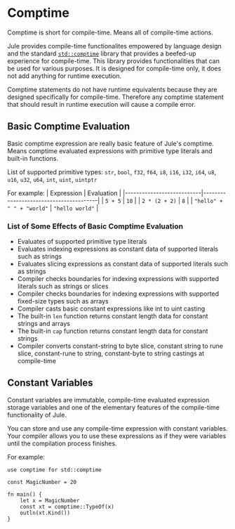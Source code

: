 # Comptime

Comptime is short for compile-time. Means all of compile-time actions.

Jule provides compile-time functionalites empowered by language design and the standard [`std::comptime`](/std/comptime) library that provides a beefed-up experience for compile-time. This library provides functionalities that can be used for various purposes. It is designed for compile-time only, it does not add anything for runtime execution.

Comptime statements do not have runtime equivalents because they are designed specifically for compile-time. Therefore any comptime statement that should result in runtime execution will cause a compile error.

## Basic Comptime Evaluation

Basic comptime expression are really basic feature of Jule's comptime. Means comptime evaluated expressions with primitive type literals and built-in functions.

List of supported primitive types: `str`, `bool`, `f32`, `f64`, `i8`, `i16`, `i32`, `i64`, `u8`, `u16`, `u32`, `u64`, `int`, `uint`, `uintptr`

For example:
| Expression                | Evaluation                             |
|---------------------------|----------------------------------------|
| `5 + 5`                   | `10`                                   |
| `2 * (2 + 2)`             | `8`                                    |
| `"hello" + " " + "world"` | `"hello world"`                        |

### List of Some Effects of Basic Comptime Evaluation

- Evaluates of supported primitive type literals
- Evaluates indexing expressions as constant data of supported literals such as strings
- Evaluates slicing expressions as constant data of supported literals such as strings
- Compiler checks boundaries for indexing expressions with supported literals such as strings or slices
- Compiler checks boundaries for indexing expressions with supported fixed-size types such as arrays
- Compiler casts basic constant expressions like int to uint casting
- The built-in `len` function returns constant length data for constant strings and arrays
- The built-in `cap` function returns constant length data for constant strings
- Compiler converts constant-string to byte slice, constant string to rune slice, constant-rune to string, constant-byte to string castings at compile-time

## Constant Variables

Constant variables are immutable, compile-time evaluated expression storage variables and one of the elementary features of the compile-time functionality of Jule.

You can store and use any compile-time expression with constant variables. Your compiler allows you to use these expressions as if they were variables until the compilation process finishes.

For example:
```jule
use comptime for std::comptime

const MagicNumber = 20

fn main() {
    let x = MagicNumber
    const xt = comptime::TypeOf(x)
    outln(xt.Kind())
}
```